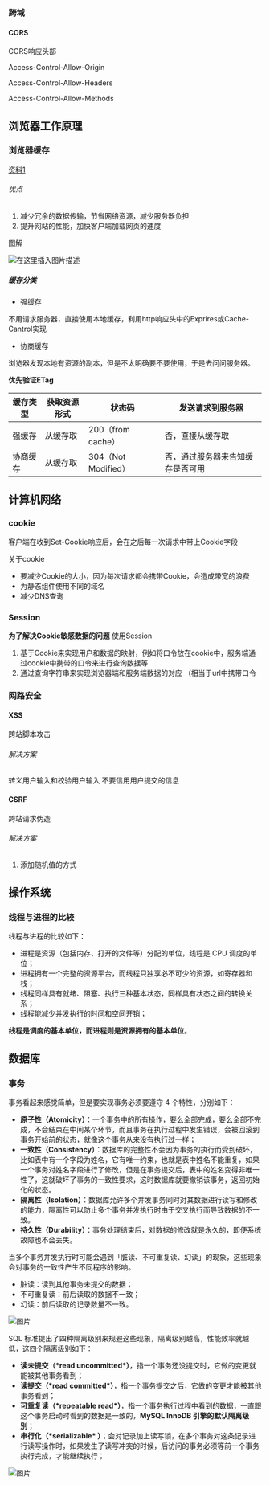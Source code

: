 ### 跨域

#### CORS

CORS响应头部  

 Access-Control-Allow-Origin 

Access-Control-Allow-Headers

Access-Control-Allow-Methods









## 浏览器工作原理

### 浏览器缓存

[资料1](https://blog.csdn.net/huhm_evget/article/details/115749991)

###### 优点

1. 减少冗余的数据传输，节省网络资源，减少服务器负担
2. 提升网站的性能，加快客户端加载网页的速度

图解

![在这里插入图片描述](https://img-blog.csdnimg.cn/20210416145041149.jpg?x-oss-process=image/watermark,type_ZmFuZ3poZW5naGVpdGk,shadow_10,text_aHR0cHM6Ly9ibG9nLmNzZG4ubmV0L2h1aG1fZXZnZXQ=,size_16,color_FFFFFF,t_70#pic_center)

##### 缓存分类

- 强缓存

不用请求服务器，直接使用本地缓存，利用http响应头中的Exprires或Cache-Cantrol实现

- 协商缓存

浏览器发现本地有资源的副本，但是不太明确要不要使用，于是去问问服务器。

**优先验证ETag**

| 缓存类型 | 获取资源形式 | 状态码              | 发送请求到服务器                 |
| -------- | ------------ | ------------------- | -------------------------------- |
| 强缓存   | 从缓存取     | 200（from cache）   | 否，直接从缓存取                 |
| 协商缓存 | 从缓存取     | 304（Not Modified） | 否，通过服务器来告知缓存是否可用 |





## 计算机网络

### cookie

客户端在收到Set-Cookie响应后，会在之后每一次请求中带上Cookie字段

关于cookie 

- 要减少Cookie的大小，因为每次请求都会携带Cookie，会造成带宽的浪费
- 为静态组件使用不同的域名
- 减少DNS查询

### Session 

**为了解决Cookie敏感数据的问题** 使用Session

1. 基于Cookie来实现用户和数据的映射，例如将口令放在cookie中，服务端通过cookie中携带的口令来进行查询数据等
2. 通过查询字符串来实现浏览器端和服务端数据的对应 （相当于url中携带口令



### 网路安全

#### XSS

跨站脚本攻击

###### 解决方案

转义用户输入和校验用户输入 不要信用用户提交的信息

#### CSRF

跨站请求伪造 

###### 解决方案

1. 添加随机值的方式





























## 操作系统

### 线程与进程的比较

线程与进程的比较如下：

- 进程是资源（包括内存、打开的文件等）分配的单位，线程是 CPU 调度的单位；
- 进程拥有一个完整的资源平台，而线程只独享必不可少的资源，如寄存器和栈；
- 线程同样具有就绪、阻塞、执行三种基本状态，同样具有状态之间的转换关系；
- 线程能减少并发执行的时间和空间开销；

**线程是调度的基本单位，而进程则是资源拥有的基本单位**。





## 数据库

### 事务

事务看起来感觉简单，但是要实现事务必须要遵守 4 个特性，分别如下：

- **原子性（Atomicity）**：一个事务中的所有操作，要么全部完成，要么全部不完成，不会结束在中间某个环节，而且事务在执行过程中发生错误，会被回滚到事务开始前的状态，就像这个事务从来没有执行过一样；
- **一致性（Consistency）**：数据库的完整性不会因为事务的执行而受到破坏，比如表中有一个字段为姓名，它有唯一约束，也就是表中姓名不能重复，如果一个事务对姓名字段进行了修改，但是在事务提交后，表中的姓名变得非唯一性了，这就破坏了事务的一致性要求，这时数据库就要撤销该事务，返回初始化的状态。
- **隔离性（Isolation）**：数据库允许多个并发事务同时对其数据进行读写和修改的能力，隔离性可以防止多个事务并发执行时由于交叉执行而导致数据的不一致。
- **持久性（Durability）**：事务处理结束后，对数据的修改就是永久的，即便系统故障也不会丢失。



当多个事务并发执行时可能会遇到「脏读、不可重复读、幻读」的现象，这些现象会对事务的一致性产生不同程序的影响。

- 脏读：读到其他事务未提交的数据；
- 不可重复读：前后读取的数据不一致；
- 幻读：前后读取的记录数量不一致。

![图片](https://img-blog.csdnimg.cn/img_convert/d37bfa1678eb71ae7e33dc8f211d1ec1.png)

SQL 标准提出了四种隔离级别来规避这些现象，隔离级别越高，性能效率就越低，这四个隔离级别如下：

- **读未提交（\*read uncommitted\*）**，指一个事务还没提交时，它做的变更就能被其他事务看到；
- **读提交（\*read committed\*）**，指一个事务提交之后，它做的变更才能被其他事务看到；
- **可重复读（\*repeatable read\*）**，指一个事务执行过程中看到的数据，一直跟这个事务启动时看到的数据是一致的，**MySQL InnoDB 引擎的默认隔离级别**；
- **串行化（\*serializable\* ）**；会对记录加上读写锁，在多个事务对这条记录进行读写操作时，如果发生了读写冲突的时候，后访问的事务必须等前一个事务执行完成，才能继续执行；

![图片](https://img-blog.csdnimg.cn/img_convert/4e98ea2e60923b969790898565b4d643.png)



